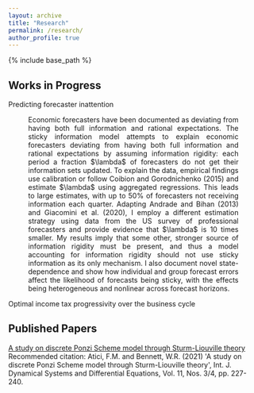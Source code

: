 ```yaml
---
layout: archive
title: "Research"
permalink: /research/
author_profile: true
---
```


{% include base_path %}

Works in Progress
--

Predicting forecaster inattention
<p style="margin-left: 40px; margin-right: 40px; text-align: justify;">
Economic forecasters have been documented as deviating from having both full information and rational expectations. The sticky information model attempts to explain economic forecasters deviating from having both full information and rational expectations by assuming information rigidity: each period a fraction $\lambda$ of forecasters do not get their information sets updated. To explain the data, empirical findings use calibration or follow Coibion and Gorodnichenko (2015) and estimate $\lambda$ using aggregated regressions. This leads to large estimates, with up to 50% of forecasters not receiving information each quarter. Adapting Andrade and Bihan (2013) and Giacomini et al. (2020), I employ a different estimation strategy using data from the US survey of professional forecasters and provide evidence that $\lambda$ is 10 times smaller. My results imply that some other, stronger source of information rigidity must be present, and thus a model accounting for information rigidity should not use sticky information as its only mechanism. I also document novel state-dependence and show how individual and group forecast errors affect the likelihood of forecasts being sticky, with the effects being heterogeneous and nonlinear across forecast horizons.
</p>

Optimal income tax progressivity over the business cycle

Published Papers
--

[A study on discrete Ponzi Scheme model through Sturm-Liouville theory](http://williambennettecon.github.io/files/Atici_Bennett_2021_A_study_on_discrete_Ponzi_Scheme_model_through_Sturm-Liouville_theory.pdf) <br>
Recommended citation: Atici, F.M. and Bennett, W.R. (2021) 'A study on discrete Ponzi Scheme model through Sturm-Liouville theory', Int. J. Dynamical Systems and Differential Equations, Vol. 11, Nos. 3/4, pp. 227-240.
